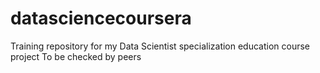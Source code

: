 # datasciencecoursera
Training repository for my Data Scientist specialization education course project
To be checked by peers
